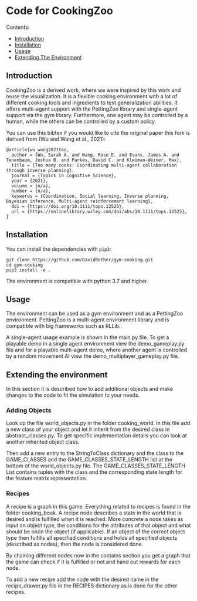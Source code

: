 # Code for CookingZoo

Contents:
- [Introduction](#introduction)
- [Installation](#installation)
- [Usage](#usage)
- [Extending The Environment](#extending-the-environment)

## Introduction

CookingZoo is a derived work, where we were inspired by this work and reuse the visualization.
It is a flexible cooking environment with a lot of different cooking tools and ingredients to test
generalization abilities. It offers multi-agent support with the PettingZoo library and single-agent support 
via the gym library. Furthermore, one agent may be controlled by a human, while the others can be controlled 
by a custom policy.

You can use this bibtex if you would like to cite the original paper this fork is derived from (Wu and Wang et al., 2021):
```
@article{wu_wang2021too,
  author = {Wu, Sarah A. and Wang, Rose E. and Evans, James A. and Tenenbaum, Joshua B. and Parkes, David C. and Kleiman-Weiner, Max},
  title = {Too many cooks: Coordinating multi-agent collaboration through inverse planning},
  journal = {Topics in Cognitive Science},
  year = {2021},
  volume = {n/a},
  number = {n/a},
  keywords = {Coordination, Social learning, Inverse planning, Bayesian inference, Multi-agent reinforcement learning},
  doi = {https://doi.org/10.1111/tops.12525},
  url = {https://onlinelibrary.wiley.com/doi/abs/10.1111/tops.12525},
}
```

## Installation

You can install the dependencies with `pip3`:
```
git clone https://github.com/DavidRother/gym-cooking.git
cd gym-cooking
pip3 install -e .
```

The environment is compatible with python 3.7 and higher.

## Usage 

The environment can be used as a gym environment and as a PettingZoo environment. PettingZoo is 
a multi-agent environment library and is compatible with big frameworks such as RLLib.

A single-agent usage example is shown in the main.py file.
To get a playable demo in a single agent environment view the demo_gameplay.py file
and for a playable multi-agent demo, where another agent is controlled by a random movement AI view 
the demo_multiplayer_gameplay.py file.

## Extending the environment

In this section it is described how to add additional objects and make changes 
to the code to fit the simulation to your needs.

### Adding Objects

Look up the file world_objects.py in the folder cooking_world.
In this file add a new class of your object and let it inherit from the desired class in abstract_classes.py.
To get specific implementation details you can look at another inherited object class. 

Then add a new entry to the StringToClass dictionary and the class to the GAME_CLASSES and the GAME_CLASSES_STATE_LENGTH 
list at the bottom of the world_objects.py file. The GAME_CLASSES_STATE_LENGTH List contains tuples with the class and 
the corresponding state length for the feature matrix representation.

### Recipes

A recipe is a graph in this game. Everything related to recipes is found in the folder cooking_book.
A recipe node describes a state in the world that is desired and is fulfilled when it is reached. 
More concrete a node takes as input an object type, the conditions for the attributes of that object and
what should be on/in the object (if applicable). If an object of the correct object type then fulfills all 
specified conditions and holds all specified objects (described as nodes), then the node is considered done.

By chaining different nodes now in the contains section you get a graph that the game can check if it is fulfilled 
or not and hand out rewards for each node.

To add a new recipe add the node with the desired name in the recipe_drawer.py file in the RECIPES dictionary
as is done for the other recipes.



